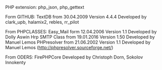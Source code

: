 PHP extension:
php_json, php_gettext 

Form GITHUB:
TextDB from 30.04.2009 Version 4.4.4 Developed by clark_upb, halamix2, rebles, rr_pilot

From PHPCLASSES:
Easy_Mail form 12.04.2006 Version 1.1 Developed by Dolly Aswin Hrp
SMTP Class from 19.01.2016 Version 1.50 Developed by Manuel Lemos
PHPresolver from 21.06.2002 Version 1.1 Developed by Manuel Lemos (http://phpresolver.sourceforge.net/)

From ODERS: 
FirePHPCore Developed by Christoph Dorn, Sokolov Innokenty 